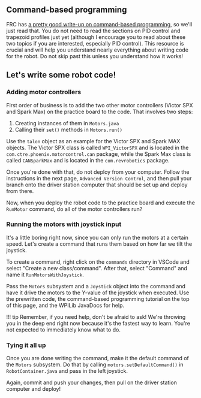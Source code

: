 ## Command-based programming

FRC has [a pretty good write-up on command-based programming](https://docs.wpilib.org/en/latest/docs/software/commandbased/index.html), so we'll just read that. You do not need to read the sections on PID control and trapezoid profiles just yet (although I encourage you to read about these two topics if you are interested, especially PID control). This resource is crucial and will help you understand nearly everything about writing code for the robot. Do not skip past this unless you understand how it works!

## Let's write some robot code!

### Adding motor controllers

First order of business is to add the two other motor controllers (Victor SPX and Spark Max) on the practice board to the code. That involves two steps:

1. Creating instances of them in `Motors.java`
2. Calling their `set()` methods in `Motors.run()`

Use the `talon` object as an example for the Victor SPX and Spark MAX objects. The Victor SPX class is called `WPI_VictorSPX` and is located in the `com.ctre.phoenix.motorcontrol.can` package, while the Spark Max class is called `CANSparkMax` and is located in the `com.revrobotics` package.

Once you're done with that, do not deploy from your computer. Follow the instructions in the next page, `Advanced Version Control`, and then pull your branch onto the driver station computer that should be set up and deploy from there.

Now, when you deploy the robot code to the practice board and execute the `RunMotor` command, do all of the motor controllers run?

### Running the motors with joystick input

It's a little boring right now, since you can only run the motors at a certain speed. Let's create a command that runs them based on how far we tilt the joystick. 

To create a command, right click on the `commands` directory in VSCode and select "Create a new class/command". After that, select "Command" and name it `RunMotorsWithJoystick`. 

Pass the `Motors` subsystem and a `Joystick` object into the command and have it drive the motors to the Y-value of the joystick when executed. Use the prewritten code, the command-based programming tutorial on the top of this page, and the WPILib JavaDocs for help. 

!!! tip
    Remember, if you need help, don't be afraid to ask! We're throwing you in the deep end right now because it's the fastest way to learn. You're not expected to immediately know what to do.

### Tying it all up

Once you are done writing the command, make it the default command of the `Motors` subsystem. Do that by calling `motors.setDefaultCommand()` in `RobotContainer.java` and pass in the left joystick.

Again, commit and push your changes, then pull on the driver station computer and deploy!
